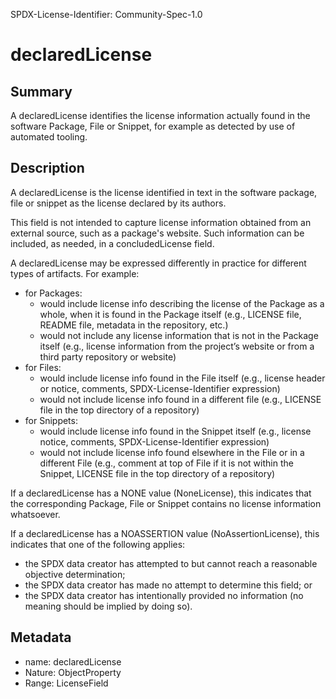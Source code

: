 SPDX-License-Identifier: Community-Spec-1.0

# declaredLicense

## Summary

A declaredLicense identifies the license information actually found in the
software Package, File or Snippet, for example as detected by use of
automated tooling.

## Description

A declaredLicense is the license identified in text in the software package,
file or snippet as the license declared by its authors.

This field is not intended to capture license information obtained from an
external source, such as a package's website. Such information can be
included, as needed, in a concludedLicense field.

A declaredLicense may be expressed differently in practice for different
types of artifacts. For example:

* for Packages:
  * would include license info describing the license of the Package as a
    whole, when it is found in the Package itself (e.g., LICENSE file,
    README file, metadata in the repository, etc.)
  * would not include any license information that is not in the Package
    itself (e.g., license information from the project’s website or from a
    third party repository or website)
* for Files:
  * would include license info found in the File itself (e.g., license
    header or notice, comments, SPDX-License-Identifier expression)
  * would not include license info found in a different file (e.g., LICENSE
    file in the top directory of a repository)
* for Snippets:
  * would include license info found in the Snippet itself (e.g., license
    notice, comments, SPDX-License-Identifier expression)
  * would not include license info found elsewhere in the File or in a
    different File (e.g., comment at top of File if it is not within the
    Snippet, LICENSE file in the top directory of a repository)

If a declaredLicense has a NONE value (NoneLicense), this indicates that the
corresponding Package, File or Snippet contains no license information
whatsoever.

If a declaredLicense has a NOASSERTION value (NoAssertionLicense), this
indicates that one of the following applies:
* the SPDX data creator has attempted to but cannot reach a reasonable
  objective determination;
* the SPDX data creator has made no attempt to determine this field; or
* the SPDX data creator has intentionally provided no information (no meaning
  should be implied by doing so).

## Metadata

- name: declaredLicense
- Nature: ObjectProperty
- Range: LicenseField

